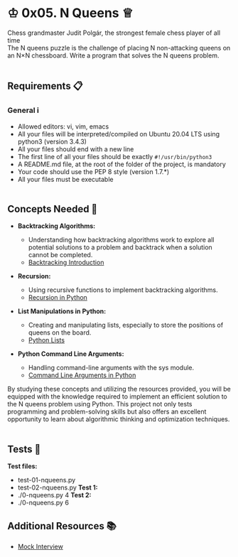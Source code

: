 # ♔ 0x05. N Queens ♕
Chess grandmaster Judit Polgár, the strongest female chess player of all time</br>
The N queens puzzle is the challenge of placing N non-attacking queens on an N×N chessboard. Write a program that solves the N queens problem.
<br></br>

## Requirements 📋
### General ℹ️
- Allowed editors: vi, vim, emacs
- All your files will be interpreted/compiled on Ubuntu 20.04 LTS using python3 (version 3.4.3)
- All your files should end with a new line
- The first line of all your files should be exactly `#!/usr/bin/python3`
- A README.md file, at the root of the folder of the project, is mandatory
- Your code should use the PEP 8 style (version 1.7.*)
- All your files must be executable
<br></br>

## Concepts Needed 🧠
- **Backtracking Algorithms:**
  - Understanding how backtracking algorithms work to explore all potential solutions to a problem and backtrack when a solution cannot be completed.
  - [Backtracking Introduction](https://www.geeksforgeeks.org/backtracking-algorithms/)

- **Recursion:**
  - Using recursive functions to implement backtracking algorithms.
  - [Recursion in Python](https://realpython.com/python-recursion/)

- **List Manipulations in Python:**
  - Creating and manipulating lists, especially to store the positions of queens on the board.
  - [Python Lists](https://www.w3schools.com/python/python_lists.asp)

- **Python Command Line Arguments:**
  - Handling command-line arguments with the sys module.
  - [Command Line Arguments in Python](https://realpython.com/python-command-line-arguments/)

By studying these concepts and utilizing the resources provided, you will be equipped with the knowledge required to implement an efficient solution to the N queens problem using Python. This project not only tests programming and problem-solving skills but also offers an excellent opportunity to learn about algorithmic thinking and optimization techniques.
<br></br>
## Tests 🚀
**Test files:**
- test-01-nqueens.py
- test-02-nqueens.py
**Test 1:**
- ./0-nqueens.py 4
**Test 2:**
- ./0-nqueens.py 6

## Additional Resources 📚
- [Mock Interview](https://www.hackerrank.com/interview/mocks)
